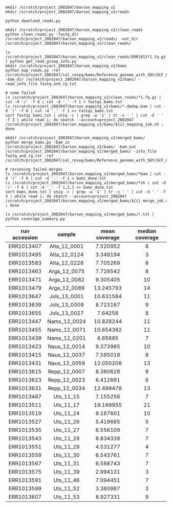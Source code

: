 ```
mkdir /scratch/project_2002047/barson_mapping_v2
mkdir /scratch/project_2002047/barson_mapping_v2/reads

python download_reads.py

mkdir /scratch/project_2002047/barson_mapping_v2/clean_reads
python clean_reads.py -fastq_dir /scratch/project_2002047/barson_mapping_v2/reads/ -out_dir /scratch/project_2002047/barson_mapping_v2/clean_reads/

ls /scratch/project_2002047/barson_mapping_v2/clean_reads/ERR1013*1.fq.gz | python get_read_group_info.py
mkdir /scratch/project_2002047/barson_mapping_v2/bams
python map_reads.py -ref /scratch/project_2002047/sal_reseq/bams/Reference_genome_with_SDY/GCF_000233375.1_ICSASG_v2_genomic_with_SDY.fna -bam_dir /scratch/project_2002047/barson_mapping_v2/bams/ -read_info_file fastq_and_rg.txt

# some failed
ls /scratch/project_2002047/barson_mapping_v2/clean_reads/*1.fq.gz | cut -d '/' -f 6 | cut -d '_' -f 1 > fastqs_bams.txt
ls /scratch/project_2002047/barson_mapping_v2/bams/*.dedup.bam | cut -d '/' -f 6 | cut -d '.' -f 1 >> fastqs_bams.txt
sort fastqs_bams.txt | uniq -c | grep -w '1' | tr -s ' ' | cut -d ' ' -f 3 | while read i; do sbatch --account=project_2002047 /scratch/project_2002047/barson_mapping_v2/bams/${i}_mapping_job.sh ; done

mkdir /scratch/project_2002047/barson_mapping_v2/merged_bams/
python merge_bams.py -bam_in /scratch/project_2002047/barson_mapping_v2/bams/ -bam_out /scratch/project_2002047/barson_mapping_v2/merged_bams/ -info_file fastq_and_rg.txt -ref /scratch/project_2002047/sal_reseq/bams/Reference_genome_with_SDY/GCF_000233375.1_ICSASG_v2_genomic_with_SDY.fna

# rerunning failed merges
ls /scratch/project_2002047/barson_mapping_v2/merged_bams/*bam | cut -d '/' -f 6 | cut -d '.' -f 1 > bams_done.txt
ls /scratch/project_2002047/barson_mapping_v2/merged_bams/*sh | cut -d '/' -f 6 | cut -d '_' -f 1,2,3 >> bams_done.txt
sort bams_done.txt | uniq -c | grep -w '1' | tr -s ' ' | cut -d ' ' -f 3 | while read i; do sbatch --account=project_2002047 /scratch/project_2002047/barson_mapping_v2/merged_bams/${i}_merge_job.sh ; done

ls /scratch/project_2002047/barson_mapping_v2/merged_bams/*.txt | python coverage_summary.py
```

| run accession | sample | mean coverage | median coverage |
|:--:|:--:|:--:|:--:|
| ERR1013407 | Alta_12_0001 | 7.520952 | 8 |
| ERR1013495 | Alta_12_0124 | 3.349194 | 3 |
| ERR1013583 | Alta_12_0228 | 7.705269 | 8 |
| ERR1013463 | Arga_12_0075 | 7.728542 | 8 |
| ERR1013471 | Arga_12_0082 | 9.305405 | 10 |
| ERR1013479 | Arga_12_0089 | 13.245793 | 14 |
| ERR1013647 | Jols_13_0001 | 10.631584 | 11 |
| ERR1013639 | Jols_13_0009 | 8.723167 | 9 |
| ERR1013655 | Jols_13_0027 | 7.64258 | 8 |
| ERR1013447 | Nams_12_0024 | 10.828244 | 11 |
| ERR1013455 | Nams_12_0071 | 10.654392 | 11 |
| ERR1013439 | Nams_12_0201 | 6.65685 | 7 |
| ERR1013423 | Naus_12_0014 | 9.373985 | 10 |
| ERR1013415 | Naus_12_0037 | 7.585018 | 8 |
| ERR1013431 | Naus_12_0059 | 12.050208 | 13 |
| ERR1013615 | Repp_12_0007 | 8.360628 | 9 |
| ERR1013623 | Repp_12_0023 | 6.412691 | 6 |
| ERR1013631 | Repp_12_0034 | 12.499478 | 13 |
| ERR1013487 | Uts_11_15 | 7.155256 | 7 |
| ERR1013511 | Uts_11_17 | 19.169955 | 21 |
| ERR1013519 | Uts_11_24 | 9.167601 | 10 |
| ERR1013527 | Uts_11_26 | 5.419665 | 5 |
| ERR1013535 | Uts_11_27 | 6.556109 | 7 |
| ERR1013543 | Uts_11_28 | 6.834338 | 7 |
| ERR1013551 | Uts_11_29 | 4.531277 | 4 |
| ERR1013559 | Uts_11_30 | 6.543761 | 7 |
| ERR1013567 | Uts_11_31 | 6.588743 | 7 |
| ERR1013575 | Uts_11_39 | 2.994131 | 3 |
| ERR1013591 | Uts_11_46 | 7.094451 | 7 |
| ERR1013599 | Uts_11_52 | 3.360987 | 3 |
| ERR1013607 | Uts_11_53 | 8.927331 | 9 |